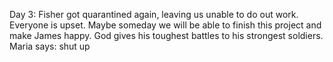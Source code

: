 Day 3: Fisher got quarantined again, leaving us unable to do out work. Everyone is upset. Maybe someday we will be able to finish this project and make James happy. God gives his toughest battles to his strongest soldiers.
Maria says: shut up
